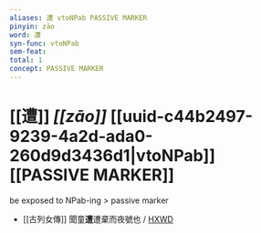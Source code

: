 ```yaml
---
aliases: 遭 vtoNPab PASSIVE MARKER
pinyin: zāo
word: 遭
syn-func: vtoNPab
sem-feat: 
total: 1
concept: PASSIVE MARKER 
---
```

# [[遭]] *[[zāo]]*  [[uuid-c44b2497-9239-4a2d-ada0-260d9d3436d1|vtoNPab]] [[PASSIVE MARKER]]
be exposed to NPab-ing > passive marker
 - [[古列女傳]] 聞童**遭**遭棄而夜號也 / [HXWD](https://hxwd.org/textview.html?location=CH1c0897_CHANT_007-5a.41)